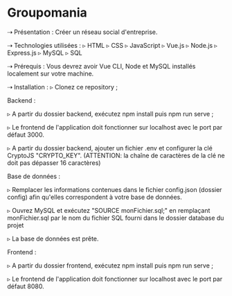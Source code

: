 # Groupomania
⇢ Présentation :
Créer un réseau social d'entreprise.

⇢ Technologies utilisées :
▹ HTML
▹ CSS
▹ JavaScript
▹ Vue.js
▹ Node.js
▹ Express.js
▹ MySQL
▹ SQL

⇢ Prérequis :
Vous devrez avoir Vue CLI, Node et MySQL installés localement sur votre machine.

⇢ Installation :
▹ Clonez ce repository ;

Backend :

▹ A partir du dossier backend, exécutez npm install puis npm run serve ;

▹ Le frontend de l'application doit fonctionner sur localhost avec le port par défaut 3000.

▹ A partir du dossier backend, ajouter un fichier .env et configurer la clé CryptoJS "CRYPTO_KEY". (ATTENTION: la chaîne de caractères de la clé ne doit pas dépasser 16 caractères)

Base de données :

▹ Remplacer les informations contenues dans le fichier config.json (dossier config) afin qu'elles correspondent à votre base de données.

▹ Ouvrez MySQL et exécutez "SOURCE monFichier.sql;" en remplaçant monFichier.sql par le nom du fichier SQL fourni dans le dossier database du projet

▹ La base de données est prête. 

Frontend :

▹ A partir du dossier frontend, exécutez npm install puis npm run serve ;

▹ Le frontend de l'application doit fonctionner sur localhost avec le port par défaut 8080.
